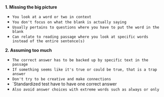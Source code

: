 **1. Missing the big picture**
- `You look at a word or two in context`
- `You don't focus on what the blank is actually saying`
- `Usually pertains to questions where you have to put the word in the blank`
- `Can relate to reading passage where you look at specific words instead of the entire sentence(s)`

**2. Assuming too much**
- `The correct answer has to be backed up by specific text in the passage`
- `If something seems like it's true or could be true, that is a trap answer`
- `Don't try to be creative and make connections`
- `Standardized test have to have one correct answer
- `Also avoid answer choices with extreme words such as always or only`

